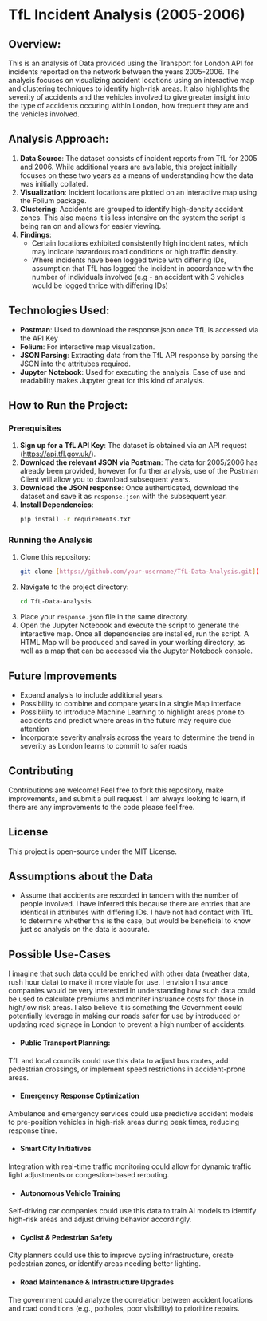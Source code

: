 # TfL Incident Analysis (2005-2006)

## Overview:
This is an analysis of Data provided using the Transport for London API for incidents reported on the network between the years 2005-2006.
The analysis focuses on visualizing accident locations using an interactive map and clustering techniques to identify high-risk areas.
It also highlights the severity of accidents and the vehicles involved to give greater insight into the type of accidents occuring within London, how frequent they are and the vehicles involved.

## Analysis Approach:
1. **Data Source**: The dataset consists of incident reports from TfL for 2005 and 2006. While additional years are available, this project initially focuses on these two years as a means of understanding how the data was initially collated.
2. **Visualization**: Incident locations are plotted on an interactive map using the Folium package.
3. **Clustering**: Accidents are grouped to identify high-density accident zones. This also maens it is less intensive on the system the script is being ran on and allows for easier viewing.
4. **Findings**:
   - Certain locations exhibited consistently high incident rates, which may indicate hazardous road conditions or high traffic density.
   - Where incidents have been logged twice with differing IDs, assumption that TfL has logged the incident in accordance with the number of individuals involved (e.g - an accident with 3 vehicles would be logged thrice with differing IDs)

## Technologies Used:
- **Postman**: Used to download the response.json once TfL is accessed via the API Key
- **Folium**: For interactive map visualization.
- **JSON Parsing**: Extracting data from the TfL API response by parsing the JSON into the attritubes required.
- **Jupyter Notebook**: Used for executing the analysis. Ease of use and readability makes Jupyter great for this kind of analysis.

## How to Run the Project:
### Prerequisites
1. **Sign up for a TfL API Key**: The dataset is obtained via an API request (https://api.tfl.gov.uk/).
2. **Download the relevant JSON via Postman**: The data for 2005/2006 has already been provided, however for further analysis, use of the Postman Client will allow you to download subsequent years.
3. **Download the JSON response**: Once authenticated, download the dataset and save it as `response.json` with the subsequent year.
4. **Install Dependencies**:
   ```sh
   pip install -r requirements.txt
   ```
### Running the Analysis
1. Clone this repository:
   ```sh
   git clone [https://github.com/your-username/TfL-Data-Analysis.git](https://github.com/kwabenayeboah1/TfL-Data-Analysis.git](https://github.com/kwabenayeboah1/TfL-Data-Analysis.git)
   ```
2. Navigate to the project directory:
   ```sh
   cd TfL-Data-Analysis
   ```
3. Place your `response.json` file in the same directory.
4. Open the Jupyter Notebook and execute the script to generate the interactive map. Once all dependencies are installed, run the script. A HTML Map will be produced and saved in your working directory, as well as a map that can be accessed via the Jupyter Notebook console.

## Future Improvements
- Expand analysis to include additional years.
- Possibility to combine and compare years in a single Map interface
- Possibility to introduce Machine Learning to highlight areas prone to accidents and predict where areas in the future may require due attention
- Incorporate severity analysis across the years to determine the trend in severity as London learns to commit to safer roads

## Contributing
Contributions are welcome! Feel free to fork this repository, make improvements, and submit a pull request. I am always looking to learn, if there are any improvements to the code please feel free.

## License
This project is open-source under the MIT License.

## Assumptions about the Data
- Assume that accidents are recorded in tandem with the number of people involved. I have inferred this because there are entries that are identical in attributes with differing IDs. I have not had contact with TfL to determine whether this is the case, but would be beneficial to know just so analysis on the data is accurate.

## Possible Use-Cases
I imagine that such data could be enriched with other data (weather data, rush hour data) to make it more viable for use. I envision Insurance companies would be very interested in understanding how such data could be used to calculate premiums and moniter insruance costs for those in high/low risk areas.
I also believe it is something the Government could potentially leverage in making our roads safer for use by introduced or updating road signage in London to prevent a high number of accidents. 

- #### Public Transport Planning:
TfL and local councils could use this data to adjust bus routes, add pedestrian crossings, or implement speed restrictions in accident-prone areas.
- #### Emergency Response Optimization
Ambulance and emergency services could use predictive accident models to pre-position vehicles in high-risk areas during peak times, reducing response time.
- #### Smart City Initiatives
Integration with real-time traffic monitoring could allow for dynamic traffic light adjustments or congestion-based rerouting.
- #### Autonomous Vehicle Training
Self-driving car companies could use this data to train AI models to identify high-risk areas and adjust driving behavior accordingly.
- #### Cyclist & Pedestrian Safety
City planners could use this to improve cycling infrastructure, create pedestrian zones, or identify areas needing better lighting.
- #### Road Maintenance & Infrastructure Upgrades
The government could analyze the correlation between accident locations and road conditions (e.g., potholes, poor visibility) to prioritize repairs.



